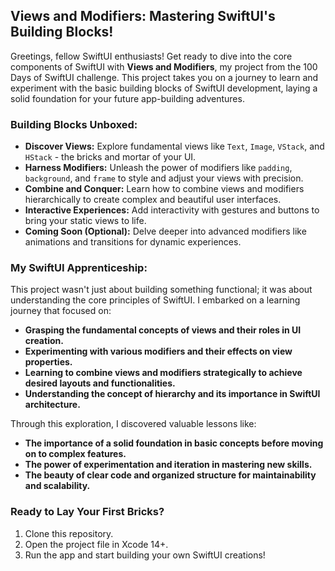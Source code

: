 ## Views and Modifiers: Mastering SwiftUI's Building Blocks!

Greetings, fellow SwiftUI enthusiasts! Get ready to dive into the core components of SwiftUI with **Views and Modifiers**, my project from the 100 Days of SwiftUI challenge. This project takes you on a journey to learn and experiment with the basic building blocks of SwiftUI development, laying a solid foundation for your future app-building adventures.

### Building Blocks Unboxed:

* **Discover Views:** Explore fundamental views like `Text`, `Image`, `VStack`, and `HStack` - the bricks and mortar of your UI.
* **Harness Modifiers:** Unleash the power of modifiers like `padding`, `background`, and `frame` to style and adjust your views with precision.
* **Combine and Conquer:** Learn how to combine views and modifiers hierarchically to create complex and beautiful user interfaces.
* **Interactive Experiences:** Add interactivity with gestures and buttons to bring your static views to life.
* **Coming Soon (Optional):** Delve deeper into advanced modifiers like animations and transitions for dynamic experiences.

### My SwiftUI Apprenticeship:

This project wasn't just about building something functional; it was about understanding the core principles of SwiftUI. I embarked on a learning journey that focused on:

* **Grasping the fundamental concepts of views and their roles in UI creation.**
* **Experimenting with various modifiers and their effects on view properties.**
* **Learning to combine views and modifiers strategically to achieve desired layouts and functionalities.**
* **Understanding the concept of hierarchy and its importance in SwiftUI architecture.**

Through this exploration, I discovered valuable lessons like:

* **The importance of a solid foundation in basic concepts before moving on to complex features.**
* **The power of experimentation and iteration in mastering new skills.**
* **The beauty of clear code and organized structure for maintainability and scalability.**

### Ready to Lay Your First Bricks?

1. Clone this repository.
2. Open the project file in Xcode 14+.
3. Run the app and start building your own SwiftUI creations!


